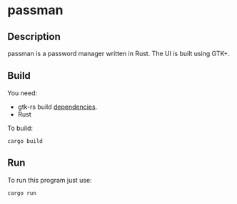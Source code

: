 # passman

## Description
passman is a password manager written in Rust. The UI is built using GTK+.

## Build
You need:
- gtk-rs build [dependencies](https://gtk-rs.org/docs-src/requirements.html).
- Rust

To build:

`cargo build`

## Run
To run this program just use:

`cargo run`

